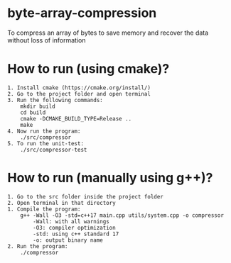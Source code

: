 # byte-array-compression
To compress an array of bytes to save memory and recover the data without loss of information

# How to run (using cmake)?
	1. Install cmake (https://cmake.org/install/)
	2. Go to the project folder and open terminal
	3. Run the following commands:
		mkdir build
		cd build
		cmake -DCMAKE_BUILD_TYPE=Release ..
		make
	4. Now run the program:
		./src/compressor
    5. To run the unit-test:
		./src/compressor-test

# How to run (manually using g++)?
    1. Go to the src folder inside the project folder
    2. Open terminal in that directory
	1. Compile the program:
		g++ -Wall -O3 -std=c++17 main.cpp utils/system.cpp -o compressor
			-Wall: with all warnings
			-O3: compiler optimization
			-std: using c++ standard 17
			-o: output binary name 
	2. Run the program:
        ./compressor
